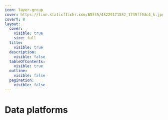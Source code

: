 ```yaml
---
icon: layer-group
cover: https://live.staticflickr.com/65535/48229171582_1735ff0dc4_k.jpg
coverY: 0
layout:
  cover:
    visible: true
    size: full
  title:
    visible: true
  description:
    visible: false
  tableOfContents:
    visible: true
  outline:
    visible: false
  pagination:
    visible: false
---
```


# Data platforms

